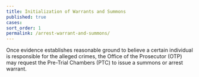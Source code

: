 ```yaml
---
title: Initialization of Warrants and Summons
published: true
cases:
sort_order: 1
permalink: /arrest-warrant-and-summons/
---
```


Once evidence establishes reasonable ground to believe a certain individual is responsible for the alleged crimes, the Office of the Prosecutor (OTP) may request the Pre-Trial Chambers (PTC) to issue a summons or arrest warrant.
